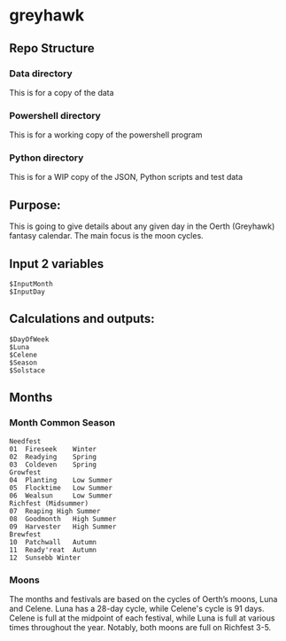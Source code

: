 # greyhawk

## Repo Structure
### Data directory
This is for a copy of the data
### Powershell directory
This is for a working copy of the powershell program
### Python directory
This is for a WIP copy of the JSON, Python scripts and test data

## Purpose:
This is going to give details about any given day in the Oerth (Greyhawk) fantasy calendar. The main focus is the moon cycles.

## Input 2 variables
    $InputMonth
    $InputDay

## Calculations and outputs:
    $DayOfWeek 
    $Luna
    $Celene
    $Season
    $Solstace


## Months

### Month	Common  Season
    Needfest
    01	Fireseek	Winter
    02	Readying	Spring
    03	Coldeven	Spring
    Growfest
    04	Planting	Low Summer
    05	Flocktime	Low Summer
    06	Wealsun		Low Summer
    Richfest (Midsummer)
    07	Reaping	High Summer
    08	Goodmonth	High Summer
    09	Harvester	High Summer
    Brewfest
    10	Patchwall	Autumn
    11	Ready'reat	Autumn
    12	Sunsebb	Winter



### Moons

The months and festivals are based on the cycles of Oerth’s moons, Luna and Celene. Luna has a 28-day cycle, while Celene's cycle is 91 days. Celene is full at the midpoint of each festival, while Luna is full at various times throughout the year. Notably, both moons are full on Richfest 3-5.